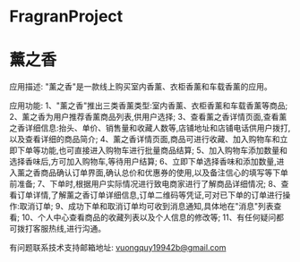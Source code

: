# FragranProject
# 薰之香

应用描述: "薰之香"是一款线上购买室内香薰、衣柜香薰和车载香薰的应用。

应用功能: 
      1、"薰之香"推出三类香薰类型:室内香薰、衣柜香薰和车载香薰等商品; 
      2、薰之香为用户推荐香薰商品列表,供用户选择; 
      3、查看薰之香详情页面,查看薰之香详细信息:抬头、单价、销售量和收藏人数等,店铺地址和店铺电话供用户拨打,以及查看详细的商品简介; 
      4、薰之香详情页面,商品可进行收藏、加入购物车和立即下单等功能,也可直接进入购物车进行批量商品结算; 
      5、加入购物车添加数量和选择香味后,方可加入购物车,等待用户结算;
      6、立即下单选择香味和添加数量,进入薰之香商品确认订单界面,确认总价和优惠券的使用,以及备注信心的填写等下单前准备; 
      7、下单时,根据用户实际情况进行致电商家进行了解商品详细情况; 
      8、查看订单详情,了解薰之香订单详细信息,订单二维码等凭证,可对已下单的订单进行操作:取消订单; 
      9、成功下单和取消订单均可收到消息通知,具体地在"消息"列表查看;
      10、个人中心查看商品的收藏列表以及个人信息的修改等;
      11、有任何疑问都可拨打客服热线,进行沟通。

有问题联系技术支持邮箱地址: vuongquy19942b@gmail.com
